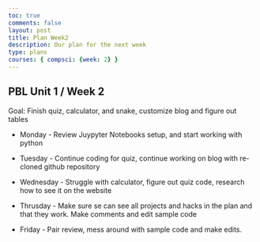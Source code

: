 ```yaml
---
toc: true
comments: false
layout: post
title: Plan Week2
description: Our plan for the next week
type: plans
courses: { compsci: {week: 2} }
---
```


## PBL Unit 1 / Week 2
Goal: Finish quiz, calculator, and snake, customize blog and figure out tables

- Monday - Review Juypyter Notebooks setup, and start working with python

- Tuesday - Continue coding for quiz, continue working on blog with re-cloned github repository 

- Wednesday - Struggle with calculator, figure out quiz code, research how to see it on the website

- Thrusday - Make sure se can see all projects and hacks in the plan and that they work. Make comments and edit sample code

- Friday - Pair review, mess around with sample code and make edits.